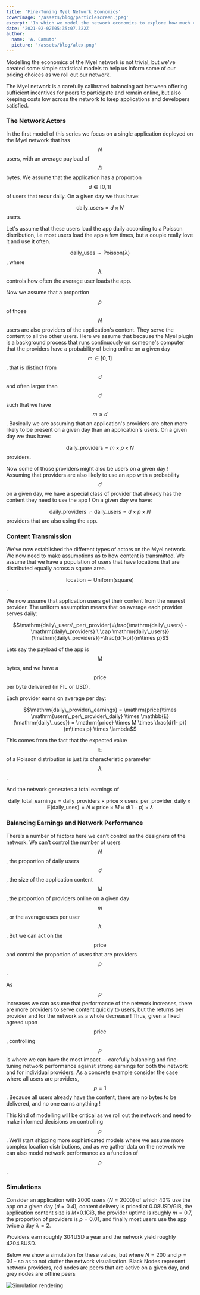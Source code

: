 ```yaml
---
title: 'Fine-Tuning Myel Network Economics'
coverImage: '/assets/blog/particlescreen.jpeg'
excerpt: 'In which we model the network economics to explore how much client may expect to pay and how much providers may earn.'
date: '2021-02-02T05:35:07.322Z'
author:
  name: 'A. Camuto'
  picture: '/assets/blog/alex.png'
---
```

Modelling the economics of the Myel network is not trivial, but we've created some simple statistical models to help us inform some of our pricing choices as we roll out our network. 

The Myel network is a carefully calibrated balancing act between offering sufficient incentives for peers to participate and remain online, but also keeping costs low across the network to keep applications and developers satisfied. 

### The Network Actors

In the first model of this series we focus on a single application deployed on the Myel network that has $$N$$ users, with an average payload of $$B$$ bytes. We assume that the application has a proportion $$d\in[0,1]$$ of users that recur daily. On a given day we thus have: 

$$ \mathrm{daily\_users} = d\times N$$ users. 

Let's assume that these users load the app daily according to a Poisson distribution, i.e most users load the app a few times, but a couple really love it and use it often. 

$$\mathrm{daily\_uses} \sim \mathrm{Poisson(\lambda)}$$, where $$\lambda$$ controls how often the average user loads the app. 

Now we assume that a proportion $$p$$ of those $$N$$ users are also providers of the application's content. They serve the content to all the other users. Here we assume that because the Myel plugin is a background process that runs continuously on someone's computer that the providers have a probability of being online on a given day $$m\in[0,1]$$, that is distinct from $$d$$ and often larger than $$d$$ such that we have $$m\geq d$$. Basically we are assuming that an application's providers are often more likely to be present on a given day than an application's users.  On a given day we thus have: 

$$\mathrm{daily\_providers} = m\times p \times N$$ providers. 

Now some of those providers might also be users on a given day ! Assuming that providers are also likely to use an app with a probability $$d$$ on a given day, we have a special class of provider that already has the content they need to use the app ! On a given day we  have:

$$\mathrm{daily\_providers} \ \cap \mathrm{daily\_users}  = d \times p \times N$$ providers that are also using the app. 

### Content Transmission

We've now established the different types of actors on the Myel network. We now need to make assumptions as to how content is transmitted. We assume that we have a population of users that have locations that are distributed equally across a square area. 

$$\mathrm{location} \sim \mathrm{Uniform(\mathrm{square})}$$. 

We now assume that application users get their content from the nearest provider. The uniform assumption means that on average each provider serves daily: 

$$\mathrm{daily\_users\_per\_provider}=\frac{\mathrm{daily\_users} - \mathrm{daily\_providers} \ \cap \mathrm{daily\_users}}{\mathrm{daily\_providers}}=\frac{d(1-p)}{m\times p}$$ 

Lets say the payload of the app is $$M$$ bytes, and we have a $$\mathrm{price}$$ per byte delivered (in FIL or USD). 

Each provider earns on average per day: 

$$\mathrm{daily\_provider\_earnings} = \mathrm{price}\times \mathrm{users\_per\_provider\_daily} \times \mathbb{E}(\mathrm{daily\_uses})  = \mathrm{price} \times M \times \frac{d(1- p)}{m\times p} \times \lambda$$

This comes from the fact that the expected value $$\mathbb{E}$$ of a Poisson distribution is just its characteristic parameter $$\lambda$$.  

And the network generates a total earnings of 

$$\mathrm{daily\_total\_earnings} = \mathrm{daily\_providers} \times \mathrm{price}\times \mathrm{users\_per\_provider\_daily} \times \mathbb{E}(\mathrm{daily\_uses}) = N \times \mathrm{price} \times M \times d(1-p)\times \lambda$$

### Balancing Earnings and Network Performance

There’s a number of factors here we can’t control as the designers of the network. We can’t control the number of users $$N$$, the proportion of daily users $$d$$, the size of the application content $$M$$, the proportion of providers online on a given day $$m$$, or the average uses per user $$\lambda$$.  But we can act on the $$\mathrm{price}$$ and control the proportion of users that are providers $$p$$.

As $$p$$ increases we can assume that performance of the network increases, there are more providers to serve content quickly to users, but the returns per provider and for the network as a whole decrease ! Thus, given a fixed agreed upon $$\mathrm{price}$$, controlling $$p$$ is where we can have the most impact -- carefully balancing and fine-tuning network performance against strong earnings for both the network and for individual providers. As a concrete example consider the case where all users are providers, $$p=1$$. Because all users already have the content, there are no bytes to be delivered, and no one earns anything !

This kind of modelling will be critical as we roll out the network and need to make informed decisions on controlling $$p$$. We’ll start shipping more sophisticated models where we assume more complex location distributions, and as we gather data on the network we can also model network performance as a function of $$p$$.

### Simulations

Consider an application with 2000 users ($N=2000$) of which $40\%$ use the app on a given day ($d=0.4$), content delivery is priced at 0.08USD/GiB, the application content size is $M=$0.1GiB, the provider uptime is roughly $m=0.7$, the proportion of providers is $p=0.01$, and finally most users use the app twice a day $\lambda=2$.

Providers earn roughly 304USD a year and the network yield roughly 4204.8USD.

Below we show a simulation for these values, but where $N=200$ and $p=0.1$  - so as to not clutter the network visualisation.  Black Nodes represent network providers, red nodes are peers that are active on a given day, and grey nodes are offline peers

  ![Simulation rendering](https://media.githubusercontent.com/media/myelnet/myel.js/dev/examples/react-blog-starter/src/assets/model.gif)

